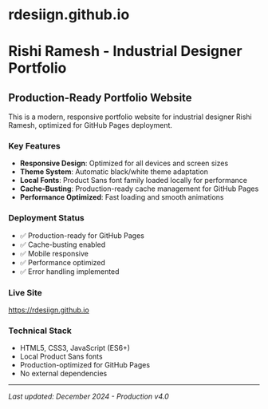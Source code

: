 # rdesiign.github.io
# Rishi Ramesh - Industrial Designer Portfolio

## Production-Ready Portfolio Website

This is a modern, responsive portfolio website for industrial designer Rishi Ramesh, optimized for GitHub Pages deployment.

### Key Features
- **Responsive Design**: Optimized for all devices and screen sizes
- **Theme System**: Automatic black/white theme adaptation
- **Local Fonts**: Product Sans font family loaded locally for performance
- **Cache-Busting**: Production-ready cache management for GitHub Pages
- **Performance Optimized**: Fast loading and smooth animations

### Deployment Status
- ✅ Production-ready for GitHub Pages
- ✅ Cache-busting enabled
- ✅ Mobile responsive
- ✅ Performance optimized
- ✅ Error handling implemented

### Live Site
https://rdesiign.github.io

### Technical Stack
- HTML5, CSS3, JavaScript (ES6+)
- Local Product Sans fonts
- Production-optimized for GitHub Pages
- No external dependencies

---
*Last updated: December 2024 - Production v4.0*